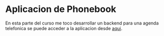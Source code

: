 # Aplicacion de Phonebook

En esta parte del curso me toco desarrollar un backend para una agenda telefonica se puede acceder a la aplicacion desde [aqui](http://localhost:5174/](https://phonebook-full-stack-7fas.onrender.com/)).
